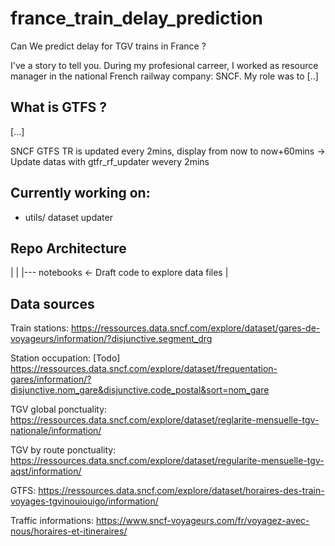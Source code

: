 # france_train_delay_prediction
Can We predict delay for TGV trains in France ?


I've a story to tell you.
During my profesional carreer, I worked as resource manager in the national French railway company: SNCF. My role was to [..]


## What is GTFS ?
[...]


SNCF GTFS TR is updated every 2mins, display from now to now+60mins
-> Update datas with gtfr_rf_updater wevery 2mins



## Currently working on:
- utils/ dataset updater




## Repo Architecture

|
|
|--- notebooks <- Draft code to explore data files
|





## Data sources

Train stations:
https://ressources.data.sncf.com/explore/dataset/gares-de-voyageurs/information/?disjunctive.segment_drg

Station occupation: [Todo]
https://ressources.data.sncf.com/explore/dataset/frequentation-gares/information/?disjunctive.nom_gare&disjunctive.code_postal&sort=nom_gare

TGV global ponctuality:
https://ressources.data.sncf.com/explore/dataset/reglarite-mensuelle-tgv-nationale/information/

TGV by route ponctuality:
https://ressources.data.sncf.com/explore/dataset/regularite-mensuelle-tgv-aqst/information/


GTFS:
https://ressources.data.sncf.com/explore/dataset/horaires-des-train-voyages-tgvinouiouigo/information/


Traffic informations:
https://www.sncf-voyageurs.com/fr/voyagez-avec-nous/horaires-et-itineraires/
